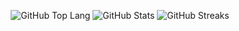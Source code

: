 <p align="center">
  <img src="https://github-readme-stats.vercel.app/api/top-langs/?username=XandrCopyrighted&theme=ayu-mirage&show_icons=true&hide_border=true&layout=compact" alt="GitHub Top Lang"/>
  <img src="https://github-readme-stats.vercel.app/api?username=XandrCopyrighted&theme=ayu-mirage&show_icons=true&hide_border=true&count_private=true" alt="GitHub Stats"/>
  <img src="https://github-readme-streak-stats.herokuapp.com/?user=XandrCopyrighted&theme=ayu-mirage&hide_border=true" alt="GitHub Streaks"/>
</p>
